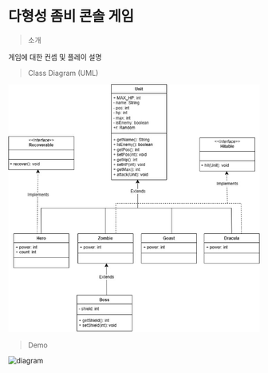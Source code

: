 # 다형성 좀비 콘솔 게임

> 소개

게임에 대한 컨셉 및 플레이 설명

> Class Diagram (UML)

![diagram](images./zombieGame_Diagram.jpg)

> Demo

![diagram]()
